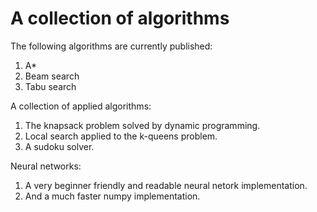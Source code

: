 # A collection of algorithms

The following algorithms are currently published:

1. A*
2. Beam search
3. Tabu search

A collection of applied algorithms:

1. The knapsack problem solved by dynamic programming.
2. Local search applied to the k-queens problem.
3. A sudoku solver.

Neural networks:
1. A very beginner friendly and readable neural netork implementation.
2. And a much faster numpy implementation.
